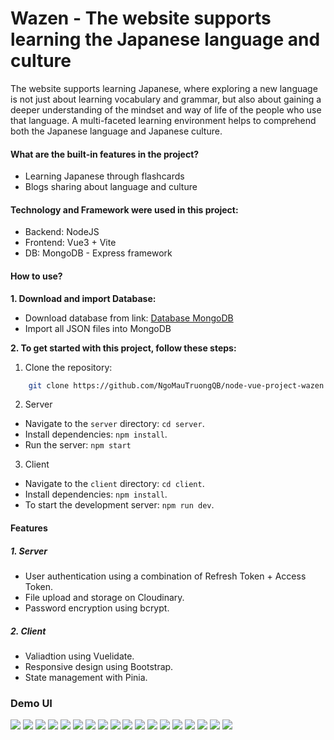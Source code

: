 # Wazen - The website supports learning the Japanese language and culture

The website supports learning Japanese, where exploring a new language is not just about learning vocabulary and grammar, but also about gaining a deeper understanding of the mindset and way of life of the people who use that language. A multi-faceted learning environment helps to comprehend both the Japanese language and Japanese culture.

#### What are the built-in features in the project?
* Learning Japanese through flashcards
* Blogs sharing about language and culture

#### Technology and Framework were used in this project:
* Backend: NodeJS
* Frontend: Vue3 + Vite
* DB: MongoDB - Express framework

#### How to use?
**1. Download and import Database:**
* Download database from link: [Database MongoDB](https://drive.google.com/drive/folders/1BHns8LH1JcR2O7KL__A1un88qFQ3dxTi?usp=sharing)
* Import all JSON files into MongoDB

**2. To get started with this project, follow these steps:**
1. Clone the repository: 
```sh 
    git clone https://github.com/NgoMauTruongQB/node-vue-project-wazen.git
```
2. Server
* Navigate to the `server` directory: `cd server`.
* Install dependencies: `npm install`.
* Run the server: `npm start`
3. Client
* Navigate to the `client` directory: `cd client`.
* Install dependencies: `npm install`.
* To start the development server: `npm run dev`.

#### Features
##### 1. Server
- User authentication using a combination of Refresh Token + Access Token.
- File upload and storage on Cloudinary.
- Password encryption using bcrypt.
##### 2. Client
- Valiadtion using Vuelidate.
- Responsive design using Bootstrap.
- State management with Pinia.

### Demo UI 
<img src="./demoUI/localhost_5173_(Nest Hub Max) (2).png"/>
<img src="./demoUI/localhost_5173_(Nest Hub Max) (4).png"/>
<img src="./demoUI/localhost_5173_(Nest Hub Max) (5).png"/>
<img src="./demoUI/localhost_5173_(Nest Hub Max) (3).png"/>
<img src="./demoUI/localhost_5173_(Nest Hub Max) (6).png"/>
<img src="./demoUI/localhost_5173_(Nest Hub Max) (7).png"/>
<img src="./demoUI/localhost_5173_(Nest Hub Max) (8).png"/>
<img src="./demoUI/localhost_5173_(Nest Hub Max) (9).png"/>
<img src="./demoUI/localhost_5173_(Nest Hub Max) (10).png"/>
<img src="./demoUI/localhost_5173_(Nest Hub Max) (11).png"/>
<img src="./demoUI/localhost_5173_(Nest Hub Max) (12).png"/>
<img src="./demoUI/localhost_5173_(Nest Hub Max) (13).png"/>
<img src="./demoUI/localhost_5173_(Nest Hub Max) (14).png"/>
<img src="./demoUI/localhost_5173_(Nest Hub Max).png"/>
<img src="./demoUI/localhost_5173_(Nest Hub Max) (1).png"/>
<img src="./demoUI/localhost_5173_(Nest Hub Max) (15).png"/>
<img src="./demoUI/localhost_5173_(Nest Hub Max) (16).png"/>
<img src="./demoUI/localhost_5173_404(Nest Hub Max).png"/>

&emsp;&ensp;













